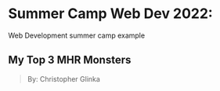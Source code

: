 # Summer Camp Web Dev 2022:

Web Development summer camp example

## My Top 3 MHR Monsters

> By: Christopher Glinka
